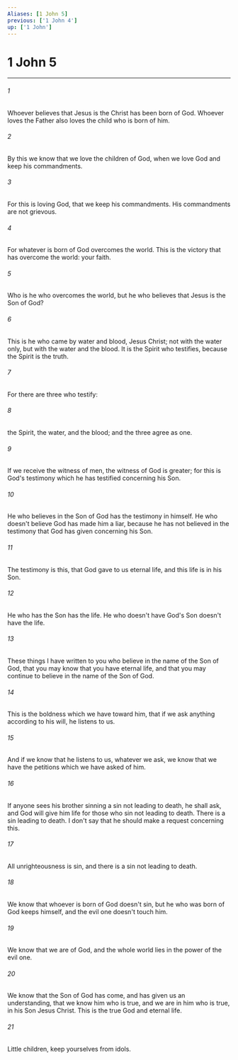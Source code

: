 ```yaml
---
Aliases: [1 John 5]
previous: ['1 John 4']
up: ['1 John']
---
```

# 1 John 5
***





###### 1 

Whoever believes that Jesus is the Christ has been born of God. Whoever loves the Father also loves the child who is born of him. 



###### 2 

By this we know that we love the children of God, when we love God and keep his commandments. 



###### 3 

For this is loving God, that we keep his commandments. His commandments are not grievous. 



###### 4 

For whatever is born of God overcomes the world. This is the victory that has overcome the world: your faith. 



###### 5 

Who is he who overcomes the world, but he who believes that Jesus is the Son of God? 



###### 6 

This is he who came by water and blood, Jesus Christ; not with the water only, but with the water and the blood. It is the Spirit who testifies, because the Spirit is the truth. 



###### 7 

For there are three who testify: 



###### 8 

the Spirit, the water, and the blood; and the three agree as one. 



###### 9 

If we receive the witness of men, the witness of God is greater; for this is God's testimony which he has testified concerning his Son. 



###### 10 

He who believes in the Son of God has the testimony in himself. He who doesn't believe God has made him a liar, because he has not believed in the testimony that God has given concerning his Son. 



###### 11 

The testimony is this, that God gave to us eternal life, and this life is in his Son. 



###### 12 

He who has the Son has the life. He who doesn't have God's Son doesn't have the life. 



###### 13 

These things I have written to you who believe in the name of the Son of God, that you may know that you have eternal life, and that you may continue to believe in the name of the Son of God. 



###### 14 

This is the boldness which we have toward him, that if we ask anything according to his will, he listens to us. 



###### 15 

And if we know that he listens to us, whatever we ask, we know that we have the petitions which we have asked of him. 



###### 16 

If anyone sees his brother sinning a sin not leading to death, he shall ask, and God will give him life for those who sin not leading to death. There is a sin leading to death. I don't say that he should make a request concerning this. 



###### 17 

All unrighteousness is sin, and there is a sin not leading to death. 



###### 18 

We know that whoever is born of God doesn't sin, but he who was born of God keeps himself, and the evil one doesn't touch him. 



###### 19 

We know that we are of God, and the whole world lies in the power of the evil one. 



###### 20 

We know that the Son of God has come, and has given us an understanding, that we know him who is true, and we are in him who is true, in his Son Jesus Christ. This is the true God and eternal life. 



###### 21 

Little children, keep yourselves from idols.

